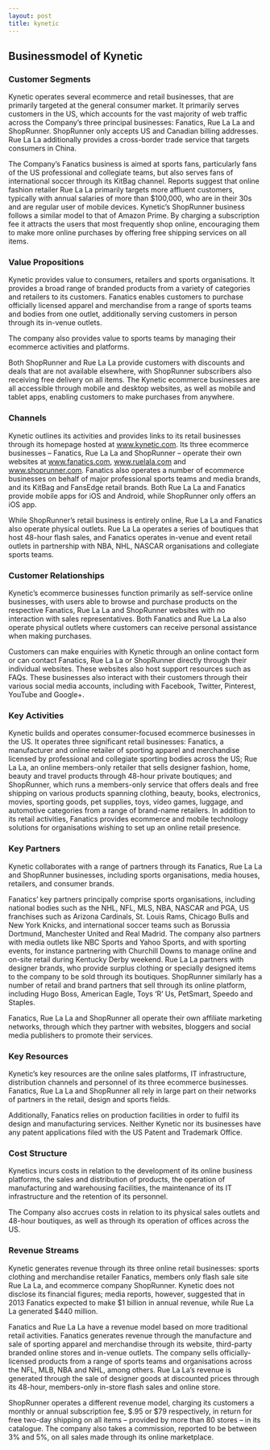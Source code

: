 ```yaml
---
layout: post
title: kynetic
---
```


Businessmodel of Kynetic
-------------------------

### Customer Segments

Kynetic operates several ecommerce and retail businesses, that are primarily targeted at the general consumer market. It primarily serves customers in the US, which accounts for the vast majority of web traffic across the Company’s three principal businesses: Fanatics, Rue La La and ShopRunner. ShopRunner only accepts US and Canadian billing addresses. Rue La La additionally provides a cross-border trade service that targets consumers in China.

The Company’s Fanatics business is aimed at sports fans, particularly fans of the US professional and collegiate teams, but also serves fans of international soccer through its KitBag channel. Reports suggest that online fashion retailer Rue La La primarily targets more affluent customers, typically with annual salaries of more than $100,000, who are in their 30s and are regular user of mobile devices. Kynetic’s ShopRunner business follows a similar model to that of Amazon Prime. By charging a subscription fee it attracts the users that most frequently shop online, encouraging them to make more online purchases by offering free shipping services on all items.

### Value Propositions

Kynetic provides value to consumers, retailers and sports organisations. It provides a broad range of branded products from a variety of categories and retailers to its customers. Fanatics enables customers to purchase officially licensed apparel and merchandise from a range of sports teams and bodies from one outlet, additionally serving customers in person through its in-venue outlets.

The company also provides value to sports teams by managing their ecommerce activities and platforms.

Both ShopRunner and Rue La La provide customers with discounts and deals that are not available elsewhere, with ShopRunner subscribers also receiving free delivery on all items. The Kynetic ecommerce businesses are all accessible through mobile and desktop websites, as well as mobile and tablet apps, enabling customers to make purchases from anywhere.

### Channels

Kynetic outlines its activities and provides links to its retail businesses through its homepage hosted at www.kynetic.com. Its three ecommerce businesses – Fanatics, Rue La La and ShopRunner – operate their own websites at www.fanatics.com, www.ruelala.com and www.shoprunner.com. Fanatics also operates a number of ecommerce businesses on behalf of major professional sports teams and media brands, and its KitBag and FansEdge retail brands. Both Rue La La and Fanatics provide mobile apps for iOS and Android, while ShopRunner only offers an iOS app.

While ShopRunner’s retail business is entirely online, Rue La La and Fanatics also operate physical outlets. Rue La La operates a series of boutiques that host 48-hour flash sales, and Fanatics operates in-venue and event retail outlets in partnership with NBA, NHL, NASCAR organisations and collegiate sports teams.

### Customer Relationships

Kynetic’s ecommerce businesses function primarily as self-service online businesses, with users able to browse and purchase products on the respective Fanatics, Rue La La and ShopRunner websites with no interaction with sales representatives. Both Fanatics and Rue La La also operate physical outlets where customers can receive personal assistance when making purchases.

Customers can make enquiries with Kynetic through an online contact form or can contact Fanatics, Rue La La or ShopRunner directly through their individual websites. These websites also host support resources such as FAQs. These businesses also interact with their customers through their various social media accounts, including with Facebook, Twitter, Pinterest, YouTube and Google+.

### Key Activities

Kynetic builds and operates consumer-focused ecommerce businesses in the US. It operates three significant retail businesses: Fanatics, a manufacturer and online retailer of sporting apparel and merchandise licensed by professional and collegiate sporting bodies across the US; Rue La La, an online members-only retailer that sells designer fashion, home, beauty and travel products through 48-hour private boutiques; and ShopRunner, which runs a members-only service that offers deals and free shipping on various products spanning clothing, beauty, books, electronics, movies, sporting goods, pet supplies, toys, video games, luggage, and automotive categories from a range of brand-name retailers. In addition to its retail activities, Fanatics provides ecommerce and mobile technology solutions for organisations wishing to set up an online retail presence.

### Key Partners

Kynetic collaborates with a range of partners through its Fanatics, Rue La La and ShopRunner businesses, including sports organisations, media houses, retailers, and consumer brands.

Fanatics’ key partners principally comprise sports organisations, including national bodies such as the NHL, NFL, MLS, NBA, NASCAR and PGA, US franchises such as Arizona Cardinals, St. Louis Rams, Chicago Bulls and New York Knicks, and international soccer teams such as Borussia Dortmund, Manchester United and Real Madrid. The company also partners with media outlets like NBC Sports and Yahoo Sports, and with sporting events, for instance partnering with Churchill Downs to manage online and on-site retail during Kentucky Derby weekend. Rue La La partners with designer brands, who provide surplus clothing or specially designed items to the company to be sold through its boutiques. ShopRunner similarly has a number of retail and brand partners that sell through its online platform, including Hugo Boss, American Eagle, Toys ‘R’ Us, PetSmart, Speedo and Staples.

Fanatics, Rue La La and ShopRunner all operate their own affiliate marketing networks, through which they partner with websites, bloggers and social media publishers to promote their services.

### Key Resources

Kynetic’s key resources are the online sales platforms, IT infrastructure, distribution channels and personnel of its three ecommerce businesses. Fanatics, Rue La La and ShopRunner all rely in large part on their networks of partners in the retail, design and sports fields.

Additionally, Fanatics relies on production facilities in order to fulfil its design and manufacturing services. Neither Kynetic nor its businesses have any patent applications filed with the US Patent and Trademark Office.

### Cost Structure

Kynetics incurs costs in relation to the development of its online business platforms, the sales and distribution of products, the operation of manufacturing and warehousing facilities, the maintenance of its IT infrastructure and the retention of its personnel.

The Company also accrues costs in relation to its physical sales outlets and 48-hour boutiques, as well as through its operation of offices across the US.

### Revenue Streams

Kynetic generates revenue through its three online retail businesses: sports clothing and merchandise retailer Fanatics, members only flash sale site Rue La La, and ecommerce company ShopRunner. Kynetic does not disclose its financial figures; media reports, however, suggested that in 2013 Fanatics expected to make $1 billion in annual revenue, while Rue La La generated $440 million.

Fanatics and Rue La La have a revenue model based on more traditional retail activities. Fanatics generates revenue through the manufacture and sale of sporting apparel and merchandise through its website, third-party branded online stores and in-venue outlets. The company sells officially-licensed products from a range of sports teams and organisations across the NFL, MLB, NBA and NHL, among others. Rue La La’s revenue is generated through the sale of designer goods at discounted prices through its 48-hour, members-only in-store flash sales and online store.

ShopRunner operates a different revenue model, charging its customers a monthly or annual subscription fee, $.95 or $79 respectively, in return for free two-day shipping on all items – provided by more than 80 stores – in its catalogue. The company also takes a commission, reported to be between 3% and 5%, on all sales made through its online marketplace.
